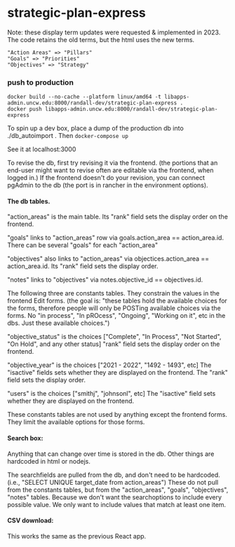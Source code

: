 # strategic-plan-express

Note:  these display term updates were requested & implemented in 2023.  The code retains the old terms, but the html uses the new terms.

    "Action Areas" => "Pillars"
    "Goals" => "Priorities"
    "Objectives" => "Strategy"

### push to production

```
docker build --no-cache --platform linux/amd64 -t libapps-admin.uncw.edu:8000/randall-dev/strategic-plan-express .
docker push libapps-admin.uncw.edu:8000/randall-dev/strategic-plan-express 
```

To spin up a dev box, place a dump of the production db into ./db_autoimport .  Then `docker-compose up`

See it at localhost:3000

To revise the db, first try revising it via the frontend.  (the portions that an end-user might want to revise often are editable via the frontend, when logged in.)   If the frontend doesn't do your revision, you can connect pgAdmin to the db (the port is in rancher in the environment options).

#### The db tables.

"action_areas" is the main table.  Its "rank" field sets the display order on the frontend.

"goals" links to "action_areas" row via goals.action_area == action_area.id.  There can be several "goals" for each "action_area"  

"objectives" also links to "action_areas" via objectices.action_area == action_area.id.  Its "rank" field sets the display order.

"notes" links to "objectives" via notes.objective_id == objectives.id.

The following three are constants tables.  They constrain the values in the frontend Edit forms.  (the goal is:  "these tables hold the available choices for the forms, therefore people will only be POSTing available choices via the forms.  No "in process", "In pROcess", "Ongoing", "Working on it", etc in the dbs.  Just these available choices.")

"objective_status" is the choices ["Complete", "In Process", "Not Started", "On Hold", and any other status]  "rank" field sets the display order on the frontend.

"objective_year" is the choices ["2021 - 2022", "1492 - 1493", etc]  The "isactive" fields sets whether they are displayed on the frontend.  The "rank" field sets the display order.

"users" is the choices ["smithj", "johnsonl", etc]  The "isactive" field sets whether they are displayed on the frontend.

These constants tables are not used by anything except the frontend forms.  They limit the available options for those forms.

#### Search box:

Anything that can change over time is stored in the db.  Other things are hardcoded in html or nodejs.  

The searchfields are pulled from the db, and don't need to be hardcoded.  (i.e., "SELECT UNIQUE target_date from action_areas")  These do not pull from the constants tables, but from the "action_areas", "goals", "objectives", "notes" tables.  Because we don't want the searchoptions to include every possible value.  We only want to include values that match at least one item.

#### CSV download:

This works the same as the previous React app.
